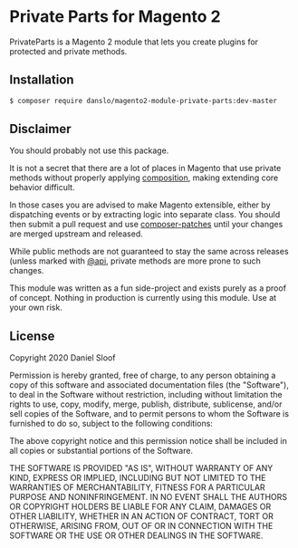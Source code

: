 # Private Parts for Magento 2

PrivateParts is a Magento 2 module that lets you create plugins for protected and private methods. 

## Installation

```bash
$ composer require danslo/magento2-module-private-parts:dev-master
```

## Disclaimer

You should probably not use this package. 

It is not a secret that there are a lot of places in Magento that use private methods without properly applying [composition](https://en.wikipedia.org/wiki/Composite_pattern), making extending core behavior difficult.

In those cases you are advised to make Magento extensible, either by dispatching events or by extracting logic into separate class. 
You should then submit a pull request and use [composer-patches](https://github.com/cweagans/composer-patches) until your changes are merged upstream and released.

While public methods are not guaranteed to stay the same across releases (unless marked with [@api](https://devdocs.magento.com/contributor-guide/backward-compatible-development/), private methods are more prone to such changes.

This module was written as a fun side-project and exists purely as a proof of concept. Nothing in production is currently using this module. Use at your own risk.

## License

Copyright 2020 Daniel Sloof

Permission is hereby granted, free of charge, to any person obtaining a copy of this software and associated documentation files (the "Software"), to deal in the Software without restriction, including without limitation the rights to use, copy, modify, merge, publish, distribute, sublicense, and/or sell copies of the Software, and to permit persons to whom the Software is furnished to do so, subject to the following conditions:

The above copyright notice and this permission notice shall be included in all copies or substantial portions of the Software.

THE SOFTWARE IS PROVIDED "AS IS", WITHOUT WARRANTY OF ANY KIND, EXPRESS OR IMPLIED, INCLUDING BUT NOT LIMITED TO THE WARRANTIES OF MERCHANTABILITY, FITNESS FOR A PARTICULAR PURPOSE AND NONINFRINGEMENT. IN NO EVENT SHALL THE AUTHORS OR COPYRIGHT HOLDERS BE LIABLE FOR ANY CLAIM, DAMAGES OR OTHER LIABILITY, WHETHER IN AN ACTION OF CONTRACT, TORT OR OTHERWISE, ARISING FROM, OUT OF OR IN CONNECTION WITH THE SOFTWARE OR THE USE OR OTHER DEALINGS IN THE SOFTWARE.
